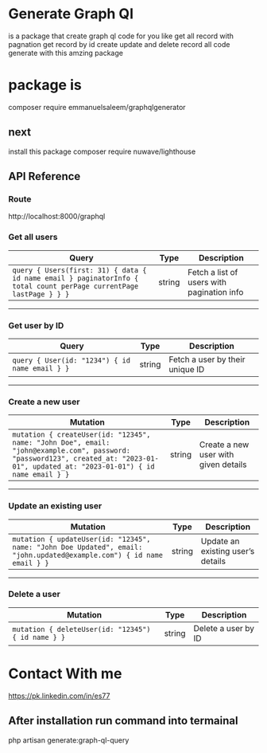 
# Generate Graph Ql 
is a package that create graph ql code for you like get all record with pagnation get record by id create update and delete record all code generate with this amzing package



#  package is
composer require emmanuelsaleem/graphqlgenerator


## next
install this package composer require nuwave/lighthouse


## API Reference

### Route 
http://localhost:8000/graphql

### Get all users



| Query  | Type    | Description                                          |
|--------|---------|------------------------------------------------------|
| `query { Users(first: 31) { data { id name email } paginatorInfo { total count perPage currentPage lastPage } } }` | string  | Fetch a list of users with pagination info            |

---

### Get user by ID

| Query  | Type    | Description                        |
|--------|---------|------------------------------------|
| `query { User(id: "1234") { id name email } }` | string  | Fetch a user by their unique ID    |

---

### Create a new user

| Mutation  | Type    | Description                     |
|-----------|---------|----------------------------------|
| `mutation { createUser(id: "12345", name: "John Doe", email: "john@example.com", password: "password123", created_at: "2023-01-01", updated_at: "2023-01-01") { id name email } }` | string  | Create a new user with given details |

---

### Update an existing user

| Mutation  | Type    | Description                      |
|-----------|---------|----------------------------------|
| `mutation { updateUser(id: "12345", name: "John Doe Updated", email: "john.updated@example.com") { id name email } }` | string  | Update an existing user’s details |

---

### Delete a user

| Mutation  | Type    | Description           |
|-----------|---------|----------------------|
| `mutation { deleteUser(id: "12345") { id name } }` | string  | Delete a user by ID    |

# Contact With me
https://pk.linkedin.com/in/es77




## After installation run command into termainal

php artisan generate:graph-ql-query

